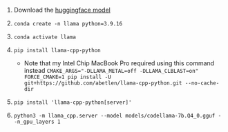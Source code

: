 1. Download the [huggingface model](https://huggingface.co/TheBloke/CodeLlama-7B-GGUF/blob/main/codellama-7b.Q4_0.gguf)

1. `conda create -n llama python=3.9.16`

1. `conda activate llama`

1. `pip install llama-cpp-python`

   - Note that my Intel Chip MacBook Pro required using this command instead `CMAKE_ARGS="-DLLAMA_METAL=off -DLLAMA_CLBLAST=on" FORCE_CMAKE=1 pip install -U git+https://github.com/abetlen/llama-cpp-python.git --no-cache-dir`

1. `pip install 'llama-cpp-python[server]'`
1. `python3 -m llama_cpp.server --model models/codellama-7b.Q4_0.gguf --n_gpu_layers 1`
